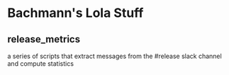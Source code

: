 # Bachmann's Lola Stuff

## release_metrics

a series of scripts that extract messages from the #release slack channel and compute statistics
